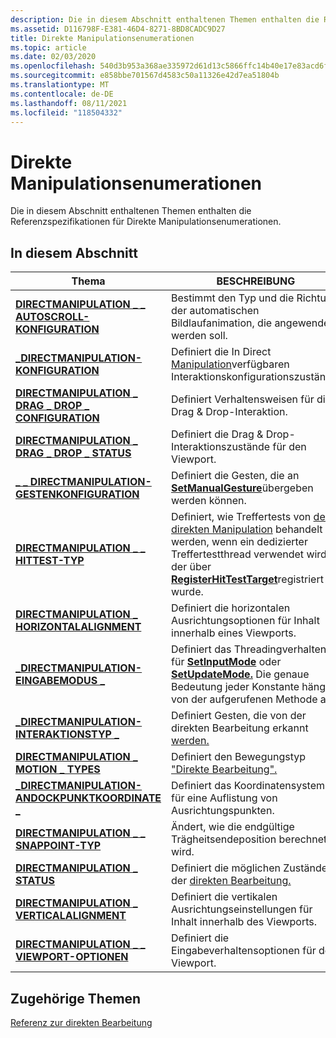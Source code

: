```yaml
---
description: Die in diesem Abschnitt enthaltenen Themen enthalten die Referenzspezifikationen für Direkte Manipulationsenumerationen.
ms.assetid: D116798F-E381-46D4-8271-8BD8CADC9D27
title: Direkte Manipulationsenumerationen
ms.topic: article
ms.date: 02/03/2020
ms.openlocfilehash: 540d3b953a368ae335972d61d13c5866ffc14b40e17e83acd6fb19d5c1e15aa1
ms.sourcegitcommit: e858bbe701567d4583c50a11326e42d7ea51804b
ms.translationtype: MT
ms.contentlocale: de-DE
ms.lasthandoff: 08/11/2021
ms.locfileid: "118504332"
---
```

# <a name="direct-manipulation-enumerations"></a>Direkte Manipulationsenumerationen

Die in diesem Abschnitt enthaltenen Themen enthalten die Referenzspezifikationen für Direkte Manipulationsenumerationen. [](direct-manipulation-portal.md)

## <a name="in-this-section"></a>In diesem Abschnitt

| Thema                                                                                                           | BESCHREIBUNG                                                                                                                                                                                                                                            |
|-----------------------------------------------------------------------------------------------------------------|--------------------------------------------------------------------------------------------------------------------------------------------------------------------------------------------------------------------------------------------------------|
| [**DIRECTMANIPULATION \_ \_ AUTOSCROLL-KONFIGURATION**](/windows/win32/api/directmanipulation/ne-directmanipulation-directmanipulation_autoscroll_configuration)<br/> | Bestimmt den Typ und die Richtung der automatischen Bildlaufanimation, die angewendet werden soll. <br/>                                                                                                                                                               |
| [**\_DIRECTMANIPULATION-KONFIGURATION**](/windows/win32/api/directmanipulation/ne-directmanipulation-directmanipulation_configuration)<br/>                        | Definiert die In Direct [Manipulation](direct-manipulation-portal.md)verfügbaren Interaktionskonfigurationszustände.<br/>                                                                                                                            |
| [**DIRECTMANIPULATION \_ DRAG \_ DROP \_ CONFIGURATION**](/windows/win32/api/directmanipulation/ne-directmanipulation-directmanipulation_drag_drop_configuration)<br/>  | Definiert Verhaltensweisen für die Drag & Drop-Interaktion.<br/>                                                                                                                                                                                            |
| [**DIRECTMANIPULATION \_ DRAG \_ DROP \_ STATUS**](/windows/win32/api/directmanipulation/ne-directmanipulation-directmanipulation_drag_drop_status)<br/>                | Definiert die Drag & Drop-Interaktionszustände für den Viewport.<br/>                                                                                                                                                                              |
| [**\_ \_ DIRECTMANIPULATION-GESTENKONFIGURATION**](/windows/win32/api/directmanipulation/ne-directmanipulation-directmanipulation_gesture_configuration)<br/>       | Definiert die Gesten, die an [**SetManualGesture**](/windows/win32/api/DirectManipulation/nf-directmanipulation-idirectmanipulationviewport-setmanualgesture)übergeben werden können.<br/>                                                                                                                        |
| [**DIRECTMANIPULATION \_ \_ HITTEST-TYP**](/windows/win32/api/directmanipulation/ne-directmanipulation-directmanipulation_hittest_type)<br/>                         | Definiert, wie Treffertests von [der direkten Manipulation](direct-manipulation-portal.md) behandelt werden, wenn ein dedizierter Treffertestthread verwendet wird, der über [**RegisterHitTestTarget**](/windows/win32/api/DirectManipulation/nf-directmanipulation-idirectmanipulationmanager-registerhittesttarget)registriert wurde.<br/>    |
| [**DIRECTMANIPULATION \_ HORIZONTALALIGNMENT**](/windows/win32/api/directmanipulation/ne-directmanipulation-directmanipulation_horizontalalignment)<br/>            | Definiert die horizontalen Ausrichtungsoptionen für Inhalt innerhalb eines Viewports.<br/>                                                                                                                                                                     |
| [**\_DIRECTMANIPULATION-EINGABEMODUS \_**](/windows/win32/api/directmanipulation/ne-directmanipulation-directmanipulation_input_mode)<br/>                             | Definiert das Threadingverhalten für [**SetInputMode**](/windows/win32/api/DirectManipulation/nf-directmanipulation-idirectmanipulationviewport-setinputmode) oder [**SetUpdateMode.**](/windows/win32/api/DirectManipulation/nf-directmanipulation-idirectmanipulationviewport-setupdatemode) Die genaue Bedeutung jeder Konstante hängt von der aufgerufenen Methode ab.<br/> |
| [**\_DIRECTMANIPULATION-INTERAKTIONSTYP \_**](/windows/win32/api/directmanipulation/ne-directmanipulation-directmanipulation_interaction_type)<br/>                 | Definiert Gesten, die von der direkten Bearbeitung erkannt [werden.](direct-manipulation-portal.md)<br/>                                                                                                                                                       |
| [**DIRECTMANIPULATION \_ MOTION \_ TYPES**](/windows/win32/api/directmanipulation/ne-directmanipulation-directmanipulation_motion_types)<br/>                         | Definiert den Bewegungstyp ["Direkte Bearbeitung".](direct-manipulation-portal.md)<br/>                                                                                                                                                              |
| [**\_DIRECTMANIPULATION-ANDOCKPUNKTKOORDINATE \_**](/windows/win32/api/directmanipulation/ne-directmanipulation-directmanipulation_snappoint_coordinate)<br/>         | Definiert das Koordinatensystem für eine Auflistung von Ausrichtungspunkten.<br/>                                                                                                                                                                              |
| [**DIRECTMANIPULATION \_ \_ SNAPPOINT-TYP**](/windows/win32/api/directmanipulation/ne-directmanipulation-directmanipulation_snappoint_type)<br/>                     | Ändert, wie die endgültige Trägheitsendeposition berechnet wird.<br/>                                                                                                                                                                                  |
| [**DIRECTMANIPULATION \_ STATUS**](/windows/win32/api/directmanipulation/ne-directmanipulation-directmanipulation_status)<br/>                                      | Definiert die möglichen Zustände der [direkten Bearbeitung.](direct-manipulation-portal.md)<br/>                                                                                                                                                       |
| [**DIRECTMANIPULATION \_ VERTICALALIGNMENT**](/windows/win32/api/directmanipulation/ne-directmanipulation-directmanipulation_verticalalignment)<br/>                | Definiert die vertikalen Ausrichtungseinstellungen für Inhalt innerhalb des Viewports.<br/>                                                                                                                                                                    |
| [**DIRECTMANIPULATION \_ \_ VIEWPORT-OPTIONEN**](/windows/win32/api/directmanipulation/ne-directmanipulation-directmanipulation_viewport_options)<br/>                 | Definiert die Eingabeverhaltensoptionen für den Viewport.<br/>                                                                                                                                                                                        |

## <a name="related-topics"></a>Zugehörige Themen

[Referenz zur direkten Bearbeitung](direct-manipulation-reference.md)

